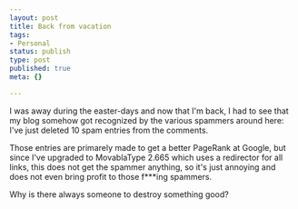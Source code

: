```yaml
---
layout: post
title: Back from vacation
tags:
- Personal
status: publish
type: post
published: true
meta: {}

---
```

<p>
I was away during the easter-days and now that I'm back, I had to see that my blog somehow got recognized by the various spammers around here: I've just deleted 10 spam entries from the comments.
</p><p>
Those entries are primarely made to get a better PageRank at Google, but since I've upgraded to MovablaType 2.665 which uses a redirector for all links, this does not get the spammer anything, so it's just annoying and does not even bring profit to those f***ing spammers.
</p><p>
Why is there always someone to destroy something good?
</p>
